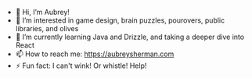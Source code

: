 - 👋 Hi, I’m Aubrey!
- 👀 I’m interested in game design, brain puzzles, pourovers, public libraries, and olives
- 🌱 I’m currently learning Java and Drizzle, and taking a deeper dive into React
- 📫 How to reach me: https://aubreysherman.com
- ⚡ Fun fact: I can't wink! Or whistle! Help!

<!---
aubrey-sherman/aubrey-sherman is a ✨ special ✨ repository because its `README.md` (this file) appears on your GitHub profile.
You can click the Preview link to take a look at your changes.
--->
